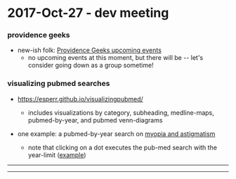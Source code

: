 2017-Oct-27 - dev meeting
=========================

### providence geeks

- new-ish folk: [Providence Geeks upcoming events](https://www.facebook.com/pg/providencegeeks/events/)
    - no upcoming events at this moment, but there will be -- let's consider going down as a group sometime!


### visualizing pubmed searches

- <https://esperr.github.io/visualizingpubmed/>
    - includes visualizations by category, subheading, medline-maps, pubmed-by-year, and pubmed venn-diagrams

- one example: a pubmed-by-year search on [myopia and astigmatism](https://esperr.github.io/pubmed-by-year/?q1=myopia&q2=astigmatism)
    - note that clicking on a dot executes the pub-med search with the year-limit ([example](https://www.ncbi.nlm.nih.gov/pubmed/?term=myopia+AND+2002[DP]))

---

---

